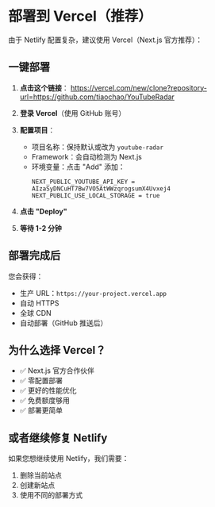 # 部署到 Vercel（推荐）

由于 Netlify 配置复杂，建议使用 Vercel（Next.js 官方推荐）：

## 一键部署

1. **点击这个链接**：
   https://vercel.com/new/clone?repository-url=https://github.com/tiaochao/YouTubeRadar

2. **登录 Vercel**（使用 GitHub 账号）

3. **配置项目**：
   - 项目名称：保持默认或改为 `youtube-radar`
   - Framework：会自动检测为 Next.js
   - 环境变量：点击 "Add" 添加：
     ```
     NEXT_PUBLIC_YOUTUBE_API_KEY = AIzaSyDNCuHT7Bw7VO5AtWWzqrogsumX4Uvxej4
     NEXT_PUBLIC_USE_LOCAL_STORAGE = true
     ```

4. **点击 "Deploy"**

5. **等待 1-2 分钟**

## 部署完成后

您会获得：
- 生产 URL：`https://your-project.vercel.app`
- 自动 HTTPS
- 全球 CDN
- 自动部署（GitHub 推送后）

## 为什么选择 Vercel？

- ✅ Next.js 官方合作伙伴
- ✅ 零配置部署
- ✅ 更好的性能优化
- ✅ 免费额度够用
- ✅ 部署更简单

## 或者继续修复 Netlify

如果您想继续使用 Netlify，我们需要：
1. 删除当前站点
2. 创建新站点
3. 使用不同的部署方式
